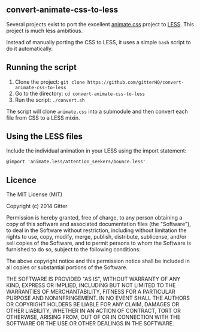 ## convert-animate-css-to-less

Several projects exist to port the excellent [animate.css](http://daneden.github.io/animate.css/) project to [LESS](http://lesscss.org). This project is much less ambitious. 

Instead of manually porting the CSS to LESS, it uses a simple `bash` script to do it automatically.

## Running the script

1. Clone the project: `git clone https://github.com/gitterHQ/convert-animate-css-to-less`
2. Go to the directory: `cd convert-animate-css-to-less`
3. Run the script: `./convert.sh`

The script will clone `animate.css` into a submodule and then convert each file from CSS to a LESS mixin.

## Using the LESS files

Include the individual animation in your LESS using the import statement:

`@import 'animate.less/attention_seekers/bounce.less'`

## Licence

The MIT License (MIT)

Copyright (c) 2014 Gitter

Permission is hereby granted, free of charge, to any person obtaining a copy
of this software and associated documentation files (the "Software"), to deal
in the Software without restriction, including without limitation the rights
to use, copy, modify, merge, publish, distribute, sublicense, and/or sell
copies of the Software, and to permit persons to whom the Software is
furnished to do so, subject to the following conditions:

The above copyright notice and this permission notice shall be included in all
copies or substantial portions of the Software.

THE SOFTWARE IS PROVIDED "AS IS", WITHOUT WARRANTY OF ANY KIND, EXPRESS OR
IMPLIED, INCLUDING BUT NOT LIMITED TO THE WARRANTIES OF MERCHANTABILITY,
FITNESS FOR A PARTICULAR PURPOSE AND NONINFRINGEMENT. IN NO EVENT SHALL THE
AUTHORS OR COPYRIGHT HOLDERS BE LIABLE FOR ANY CLAIM, DAMAGES OR OTHER
LIABILITY, WHETHER IN AN ACTION OF CONTRACT, TORT OR OTHERWISE, ARISING FROM,
OUT OF OR IN CONNECTION WITH THE SOFTWARE OR THE USE OR OTHER DEALINGS IN THE
SOFTWARE.
